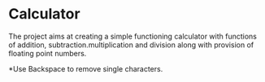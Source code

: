 # Calculator

The project aims at creating a simple functioning calculator with functions of addition,
subtraction.multiplication and division along with provision of floating point numbers.

*Use Backspace to remove single characters.